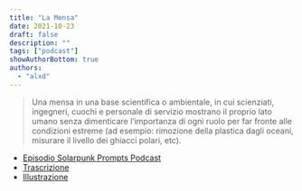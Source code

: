 ```yaml
---
title: "La Mensa"
date: 2021-10-23
draft: false
description: ""
tags: ["podcast"]
showAuthorBottom: true
authors:
  - "alxd"
---
```


> Una mensa in una base scientifica o ambientale, in cui scienziati, ingegneri, cuochi e personale di servizio mostrano il proprio lato umano senza dimenticare l’importanza di ogni ruolo per far fronte alle condizioni estreme (ad esempio: rimozione della plastica dagli oceani, misurare il livello dei ghiacci polari, etc).

- [Episodio Solarpunk Prompts Podcast](https://podcast.tomasino.org/@SolarpunkPrompts/episodes/the-canteen)
- [Trascrizione](https://wiki.tomasino.org/writing/Solarpunk-Prompts---The-Canteen)
- [Illustrazione](/art/the-lemonaut-canteen/)
